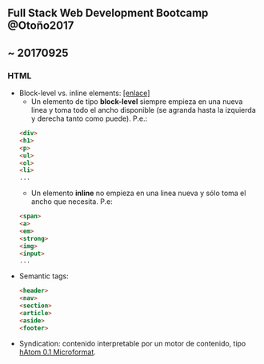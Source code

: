 ## Full Stack Web Development Bootcamp @Otoño2017

## ~ 20170925

### HTML
- Block-level vs. inline elements: [[enlace]][block-vs-inline]
    + Un elemento de tipo **block-level** siempre empieza en una nueva linea y toma todo el ancho disponible (se agranda hasta la izquierda y derecha tanto como puede). P.e.: 
    ```html
    <div>
    <h1>
    <p>
    <ul>
    <ol>
    <li>
    ...
    ```
    + Un elemento **inline** no empieza en una linea nueva y sólo toma el ancho que necesita. P.e:
    ```html
    <span>
    <a>
    <em>
    <strong>
    <img>
    <input>
    ...
    ```

[block-vs-inline]: http://www.html5-tutorials.org/html-basics/block-inline-elements/

- Semantic tags:
    ```html
    <header>
    <nav>
    <section>
    <article>
    <aside>
    <footer>
    ```

- Syndication: contenido interpretable por un motor de contenido, tipo [hAtom 0.1 Microformat](http://microformats.org/wiki/hatom).



